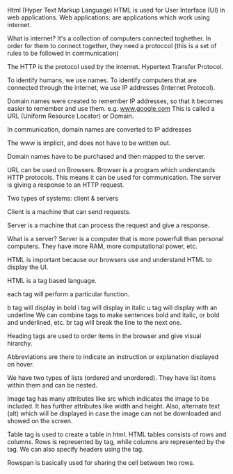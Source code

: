 Html (Hyper Text Markup Language)
HTML is used for User Interface (UI) in web applications. 
Web applications: are applications which work using internet. 

What is internet?
It's a collection of computers connected toghether. In order for them to connect together, they need a protoccol (this is a set of rules to be followed in communication)

The HTTP is the protocol used by the internet. Hypertext Transfer Protocol. 

To identify humans, we use names. To identify computers that are connected through the internet, we use IP addresses (Internet Protocol). 

Domain names were created to remember IP addresses, so that it becomes easier to remember and use them. e.g. www.google.com
This is called a URL (Uniform Resource Locator) or Domain. 

In communication, domain names are converted to IP addresses

The www is implicit, and does not have to be written out. 

Domain names have to be purchased and then mapped to the server. 

URL can be used on Browsers. Browser is a program which understands HTTP protocols. This means it can be used for communication. 
The server is giving a response to an HTTP request. 

Two types of systems: client & servers

Client is a machine that can send requests. 

Server is a machine that can process the request and give a response. 

What is a server? Server is a computer that is more powerfull than personal computers. They have more RAM, more computational power, etc. 

HTML is important because our browsers use and understand HTML to display the UI. 

HTML is a tag based language. 

<html> each tag will perform a particular function. 

b tag will display in bold
i tag will display in italic
u tag will display with an underline
We can combine tags to make sentences bold and italic, or bold and underlined, etc. 
br tag will break the line to the next one. 

Heading tags are used to order items in the browser and give visual hirarchy. 

Abbreviations are there to indicate an instruction or explanation displayed on hover. 

We have two types of lists (ordered and unordered). They have list items within them and can be nested. 

Image tag has many attributes like src which indicates the image to be included. It has further attributes like width and height. Also, alternate text (alt) which will be displayed in case the image can not be downloaded and showed on the screen. 

Table tag is used to create a table in html. HTML tables consists of rows and columns. Rows is represented by <tr> tag, while columns are represented by the <td> tag. We can also specify headers using the <th> tag. 

Rowspan is basically used for sharing the cell between two rows. 